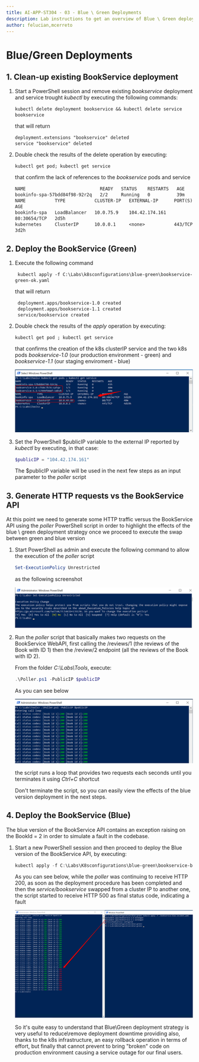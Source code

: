 ```yaml
---
title: AI-APP-ST304 - 03 - Blue \ Green Deployments
description: Lab instructions to get an overview of Blue \ Green deployments strategy from a reliability point of view
author: felucian,mcerreto
---
```


# Blue/Green Deployments

## 1. Clean-up existing BookService deployment

1. Start a PowerShell session and remove existing _bookservice_ deployment and service trought _kubectl_ by executing the following commands:

    ```dos
    kubectl delete deployment bookservice && kubectl delete service bookservice
    ```

    that will return

    ```plain
    deployment.extensions "bookservice" deleted
    service "bookservice" deleted
    ```

2. Double check the results of the delete operation by executing:

    ```dos
    kubectl get pod; kubectl get service
    ```

    that confirm the lack of references to the _bookservice_ pods and service

    ```plain
    NAME                            READY   STATUS    RESTARTS   AGE
    bookinfo-spa-57bdd84f98-92r2q   2/2     Running   0          39m
    NAME           TYPE           CLUSTER-IP   EXTERNAL-IP      PORT(S)        AGE
    bookinfo-spa   LoadBalancer   10.0.75.9    104.42.174.161   80:30654/TCP   2d5h
    kubernetes     ClusterIP      10.0.0.1     <none>           443/TCP        3d2h
    ```

## 2. Deploy the BookService (Green)

1. Execute the following command

   ```dos
    kubectl apply -f C:\Labs\k8sconfigurations\blue-green\bookservice-green-ok.yaml
   ```

   that will return

   ```plain
    deployment.apps/bookservice-1.0 created
    deployment.apps/bookservice-1.1 created
    service/bookservice created
   ```

2. Double check the results of the _apply_ operation by executing:

     ```dos
    kubectl get pod ; kubectl get service
    ```

    that confirms the creation of the k8s clusterIP service and the two k8s pods _bookservice-1.0_ (our production environment - green) and _bookservice-1.1_ (our staging enviroment - blue)

    ![alt text](imgs/mod_03_img_01.png "kubectl output")

3. Set the PowerShell $publicIP variable to the external IP reported by _kubectl_ by executing, in that case:

   	```powershell
    $publicIP = "104.42.174.161"
    ```

    The $publicIP variable will be used in the next few steps as an input parameter to the _poller_ script

## 3. Generate HTTP requests vs the BookService API

At this point we need to generate some HTTP traffic versus the BookService API using the _poller_ PowerShell script in order to highlight the effects of the blue \ green deployment strategy once we proceed to execute the swap between green and blue version

1. Start PowerShell as admin and execute the following command to allow the execution of the _poller_ script

    ```powershell
    Set-ExecutionPolicy Unrestricted
    ```

    as the following screenshot

    ![alt text](imgs/mod_03_img_02.png "Execution Policy")

2. Run the _poller_ script that basically makes two requests on the BookService WebAPI, first calling the /reviews/1 (the reviews of the Book with ID 1) then the /review/2 endpoint (all the reviews of the Book with ID 2).  

    From the folder _C:\Labs\Tools_, execute:

    ```powershell
    .\Poller.ps1 -PublicIP $publicIP
    ```

    As you can see below  

    ![alt text](imgs/mod_03_img_03.png "Poller execution")

    the script runs a loop that provides two requests each seconds until you terminates it using _Ctrl+C_ shortcut

    Don't terminate the script, so you can easily view the effects of the blue version deployment in the next steps.

## 4. Deploy the BookService (Blue)

The blue version of the BookService API contains an exception raising on the BookId = 2 in order to simulate a fault in the codebase.

1. Start a new PowerShell session and then proceed to deploy the Blue version of the BookService API, by executing:

    ```powershell
    kubectl apply -f C:\Labs\K8sconfigurations\blue-green\bookservice-blue-incident.yaml
    ```

    As you can see below, while the _poller_ was continuing to receive HTTP 200, as soon as the deployment procedure has been completed and then the _service/bookservice_ swapped from a cluster IP to another one, the script started to receive HTTP 500 as final status code, indicating a fault

    ![alt text](imgs/mod_03_img_04.png "Poller execution")

    So it's quite easy to understand that Blue\Green deployment strategy is very useful to reduce\remove deployment downtime providing also, thanks to the k8s infrastructure, an easy rollback operation in terms of effort, but finally that cannot prevent to bring "broken" code on production environment causing a service outage for our final users.